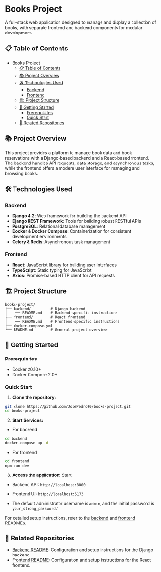 # Books Project

A full-stack web application designed to manage and display a collection of books, with separate frontend and backend components for modular development.

## 📋 Table of Contents

- [Books Project](#books-project)
  - [📋 Table of Contents](#-table-of-contents)
  - [📚 Project Overview](#-project-overview)
  - [🛠 Technologies Used](#-technologies-used)
    - [Backend](#backend)
    - [Frontend](#frontend)
  - [🏗 Project Structure](#-project-structure)
  - [🚀 Getting Started](#-getting-started)
    - [Prerequisites](#prerequisites)
    - [Quick Start](#quick-start)
  - [📂 Related Repositories](#-related-repositories)

## 📚 Project Overview

This project provides a platform to manage book data and book reservations with a Django-based backend and a React-based frontend. The backend handles API requests, data storage, and asynchronous tasks, while the frontend offers a modern user interface for managing and browsing books.

## 🛠 Technologies Used

### Backend

- **Django 4.2**: Web framework for building the backend API
- **Django REST Framework**: Tools for building robust RESTful APIs
- **PostgreSQL**: Relational database management
- **Docker & Docker Compose**: Containerization for consistent development environments
- **Celery & Redis**: Asynchronous task management

### Frontend

- **React**: JavaScript library for building user interfaces
- **TypeScript**: Static typing for JavaScript
- **Axios**: Promise-based HTTP client for API requests

## 🏗 Project Structure

```
books-project/
├── backend/         # Django backend
│   └── README.md    # Backend-specific instructions
├── frontend/        # React frontend
│   └── README.md    # Frontend-specific instructions
├── docker-compose.yml
└── README.md        # General project overview
```

## 🚀 Getting Started

### Prerequisites

- Docker 20.10+
- Docker Compose 2.0+

### Quick Start

1. **Clone the repository:**

```bash
git clone https://github.com/JosePedro90/books-project.git
cd books-project
```

2. **Start Services:**

- For backend

```bash
cd backend
docker-compose up -d
```

- For frontend

```bash
cd frontend
npm run dev
```

3. **Access the application:**
   Start

- Backend API: `http://localhost:8000`
- Frontend UI: `http://localhost:5173`

- The default administrator username is `admin`, and the initial password is `your_strong_password`."

For detailed setup instructions, refer to the [backend](./backend/README.md) and [frontend](./frontend/README.md) READMEs.

## 📂 Related Repositories

- [Backend README](./backend/README.md): Configuration and setup instructions for the Django backend.
- [Frontend README](./frontend/README.md): Configuration and setup instructions for the React frontend.
